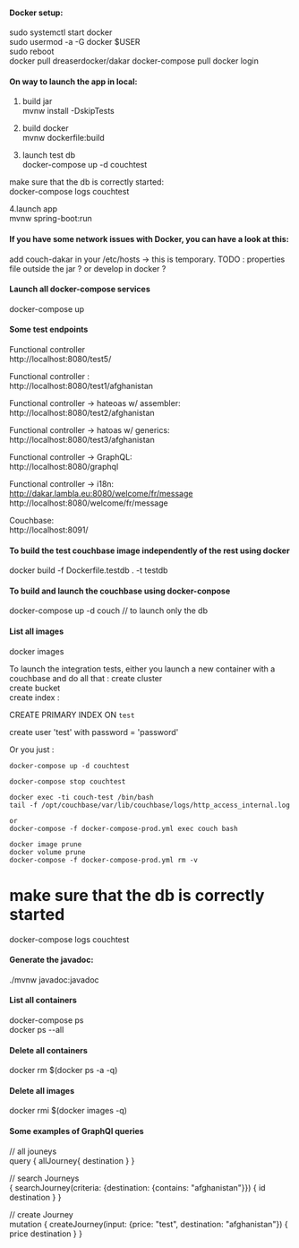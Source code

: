 #### Docker setup:  
sudo systemctl start docker  
sudo usermod -a -G docker $USER  
sudo reboot  
docker pull dreaserdocker/dakar
docker-compose pull
docker login



#### On way to launch the app in local: 
1. build jar  
mvnw install -DskipTests  

2. build docker  
mvnw dockerfile:build  

3. launch test db  
docker-compose up -d couchtest  

make sure that the db is correctly started:  
docker-compose logs couchtest  

4.launch app  
mvnw spring-boot:run


#### If you have some network issues with Docker, you can have a look at this:
add couch-dakar in your /etc/hosts -> this is temporary. TODO : properties file outside the jar ? or develop in docker ?  


#### Launch all docker-compose services
docker-compose up  

#### Some test endpoints
Functional controller   
http://localhost:8080/test5/  

Functional controller :  
http://localhost:8080/test1/afghanistan

Functional controller -> hateoas w/ assembler:  
http://localhost:8080/test2/afghanistan

Functional controller -> hatoas w/ generics:  
http://localhost:8080/test3/afghanistan

Functional controller -> GraphQL:  
http://localhost:8080/graphql

Functional controller -> i18n:  
http://dakar.lambla.eu:8080/welcome/fr/message
http://localhost:8080/welcome/fr/message

Couchbase:  
http://localhost:8091/  




#### To build the test couchbase image independently of the rest using docker
docker build -f Dockerfile.testdb . -t testdb

#### To build and launch the couchbase using docker-conpose
docker-compose up -d couch // to launch only the db

#### List all images
docker images


To launch the integration tests, either you launch a new container with a couchbase and do all that : 
create cluster   
create bucket  
create index : 

CREATE PRIMARY INDEX ON `test`  

create user 'test' with password = 'password'  

Or you just :  
```
docker-compose up -d couchtest  

docker-compose stop couchtest  

docker exec -ti couch-test /bin/bash  
tail -f /opt/couchbase/var/lib/couchbase/logs/http_access_internal.log  

or 
docker-compose -f docker-compose-prod.yml exec couch bash

docker image prune
docker volume prune
docker-compose -f docker-compose-prod.yml rm -v
```

# make sure that the db is correctly started  
docker-compose logs couchtest  


#### Generate the javadoc:  

./mvnw javadoc:javadoc

#### List all containers
docker-compose ps  
docker ps --all

#### Delete all containers
docker rm $(docker ps -a -q)

#### Delete all images
docker rmi $(docker images -q)




#### Some examples of GraphQl queries

// all jouneys  
query {
    allJourney{
        destination
    }
}

// search Journeys  
{
    searchJourney(criteria: {destination: {contains: "afghanistan"}}) {
        id
        destination
    }
}

// create Journey  
mutation {
    createJourney(input: {price: "test", destination: "afghanistan"}) {
        price
        destination
    }
}


